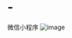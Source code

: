 # -
微信小程序
![image](https://user-images.githubusercontent.com/56425755/126165473-b2fb7cf2-d327-4548-9868-26234693fd5b.png)

